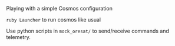 Playing with a simple Cosmos configuration 

`ruby Launcher` to run cosmos like usual

Use python scripts in `mock_oresat/` to send/receive commands and telemetry.
